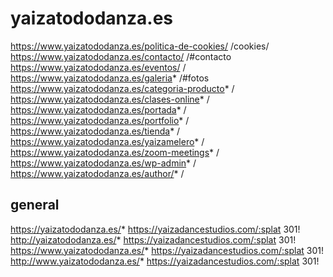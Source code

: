 
# yaizatododanza.es
https://www.yaizatododanza.es/politica-de-cookies/ /cookies/
https://www.yaizatododanza.es/contacto/ /#contacto
https://www.yaizatododanza.es/eventos/ /
https://www.yaizatododanza.es/galeria* /#fotos
https://www.yaizatododanza.es/categoria-producto* /
https://www.yaizatododanza.es/clases-online* /
https://www.yaizatododanza.es/portada* /
https://www.yaizatododanza.es/portfolio* /
https://www.yaizatododanza.es/tienda* /
https://www.yaizatododanza.es/yaizamelero* /
https://www.yaizatododanza.es/zoom-meetings* /
https://www.yaizatododanza.es/wp-admin* /
https://www.yaizatododanza.es/author/* /

## general
https://yaizatododanza.es/* https://yaizadancestudios.com/:splat 301!
http://yaizatododanza.es/* https://yaizadancestudios.com/:splat 301!
https://www.yaizatododanza.es/* https://yaizadancestudios.com/:splat 301!
http://www.yaizatododanza.es/* https://yaizadancestudios.com/:splat 301!
